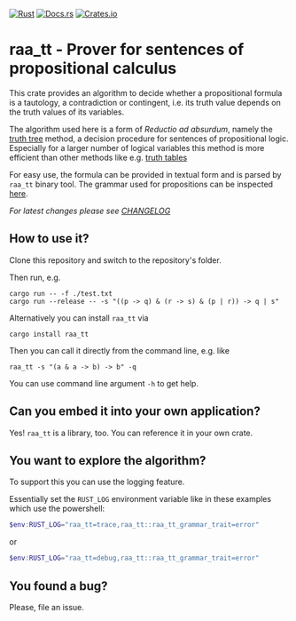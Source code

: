 [![Rust](https://github.com/jsinger67/raa_tt/actions/workflows/rust.yml/badge.svg)](https://github.com/jsinger67/raa_tt/actions/workflows/rust.yml)
[![Docs.rs](https://docs.rs/raa_tt/badge.svg)](https://docs.rs/raa_tt)
[![Crates.io](https://img.shields.io/crates/v/raa_tt.svg)](https://crates.io/crates/raa_tt)

# raa_tt - Prover for sentences of propositional calculus

This crate provides an algorithm to decide whether a propositional formula is a tautology, a
contradiction or contingent, i.e. its truth value depends on the truth values of its variables.

The algorithm used here is a form of *Reductio ad absurdum*, namely the
[truth tree](https://en.wikipedia.org/wiki/Method_of_analytic_tableaux) method, a decision procedure
for sentences of propositional logic. Especially for a larger number of logical variables this
method is more efficient than other methods like e.g.
[truth tables](https://en.wikipedia.org/wiki/Truth_table)

For easy use, the formula can be provided in textual form and is parsed by `raa_tt` binary tool.
The grammar used for propositions can be inspected
[here](https://github.com/jsinger67/raa_tt/blob/main/raa_tt.par).

*For latest changes please see
[CHANGELOG](https://github.com/jsinger67/raa_tt/blob/main/CHANGELOG.md)*

## How to use it?

Clone this repository and switch to the repository's folder.

Then run, e.g.
```shell
cargo run -- -f ./test.txt
cargo run --release -- -s "((p -> q) & (r -> s) & (p | r)) -> q | s"
```

Alternatively you can install `raa_tt` via
```shell
cargo install raa_tt
```
Then you can call it directly from the command line, e.g. like

```shell
raa_tt -s "(a & a -> b) -> b" -q
```

You can use command line argument `-h` to get help.


## Can you embed it into your own application?

Yes! `raa_tt` is a library, too. You can reference it in your own crate.

## You want to explore the algorithm?
To support this you can use the logging feature.

Essentially set the `RUST_LOG` environment variable like in these examples which use the powershell:

```powershell
$env:RUST_LOG="raa_tt=trace,raa_tt::raa_tt_grammar_trait=error"
```
or
```powershell
$env:RUST_LOG="raa_tt=debug,raa_tt::raa_tt_grammar_trait=error"
```
## You found a bug?

Please, file an issue.
